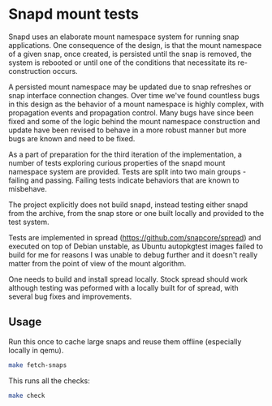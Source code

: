 # Snapd mount tests

Snapd uses an elaborate mount namespace system for running snap applications.
One consequence of the design, is that the mount namespace of a given snap,
once created, is persisted until the snap is removed, the system is rebooted or
until one of the conditions that necessitate its re-construction occurs.

A persisted mount namespace may be updated due to snap refreshes or snap
interface connection changes. Over time we've found countless bugs in this
design as the behavior of a mount namespace is highly complex, with propagation
events and propagation control. Many bugs have since been fixed and some of the
logic behind the mount namespace construction and update have been revised to
behave in a more robust manner but more bugs are known and need to be fixed.

As a part of preparation for the third iteration of the implementation, a
number of tests exploring curious properties of the snapd mount namespace
system are provided. Tests are split into two main groups - failing and passing.
Failing tests indicate behaviors that are known to misbehave.

The project explicitly does not build snapd, instead testing either snapd from
the archive, from the snap store or one built locally and provided to the test
system.

Tests are implemented in spread (https://github.com/snapcore/spread) and
executed on top of Debian unstable, as Ubuntu autopkgtest images failed to
build for me for reasons I was unable to debug further and it doesn't really
matter from the point of view of the mount algorithm.

One needs to build and install spread locally. Stock spread should work
although testing was peformed with a locally built for of spread, with several
bug fixes and improvements.

## Usage

Run this once to cache large snaps and reuse them offline (especially locally in qemu).
```sh
make fetch-snaps
```

This runs all the checks:
```sh
make check
```
